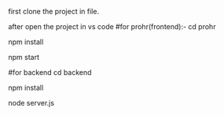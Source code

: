 first clone the project in file.

after 
open the project in vs code
#for prohr(frontend):-
cd prohr

npm install

npm start

#for backend 
cd backend

npm install

node server.js



